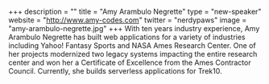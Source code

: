 +++
description = ""
title = "Amy Arambulo Negrette"
type = "new-speaker"
website = "http://www.amy-codes.com"
twitter = "nerdypaws"
image = "amy-arambulo-negrette.jpg"
+++
With ten years industry experience, Amy Arambulo Negrette has built web applications for a variety of industries including Yahoo! Fantasy Sports and NASA Ames Research Center. One of her projects modernized two legacy systems impacting the entire research center and won her a Certificate of Excellence from the Ames Contractor Council. Currently, she builds serverless applications for Trek10.